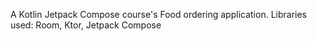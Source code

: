 A Kotlin Jetpack Compose course's Food ordering application. Libraries used: Room, Ktor, Jetpack Compose
